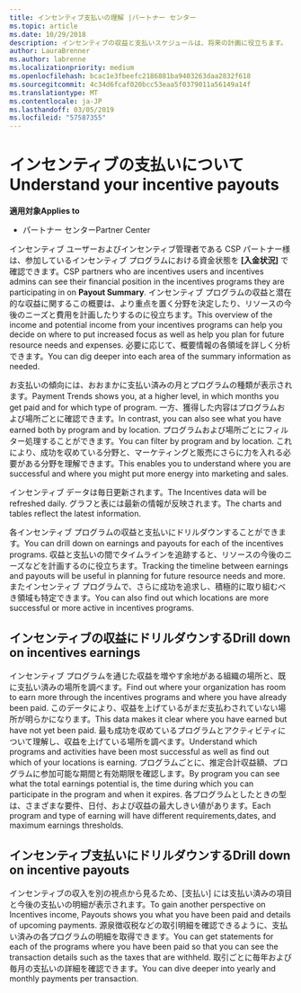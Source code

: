```yaml
---
title: インセンティブ支払いの理解 |パートナー センター
ms.topic: article
ms.date: 10/29/2018
description: インセンティブの収益と支払いスケジュールは、将来の計画に役立ちます。
author: LauraBrenner
ms.author: labrenne
ms.localizationpriority: medium
ms.openlocfilehash: bcac1e3fbeefc2186881ba9403263daa2832f618
ms.sourcegitcommit: 4c34d6fcaf020bcc53eaa5f0379011a56149a14f
ms.translationtype: MT
ms.contentlocale: ja-JP
ms.lasthandoff: 03/05/2019
ms.locfileid: "57587355"
---
```

# <a name="understand-your-incentive-payouts"></a><span data-ttu-id="66829-103">インセンティブの支払いについて</span><span class="sxs-lookup"><span data-stu-id="66829-103">Understand your incentive payouts</span></span>

<span data-ttu-id="66829-104">**適用対象**</span><span class="sxs-lookup"><span data-stu-id="66829-104">**Applies to**</span></span>

-  <span data-ttu-id="66829-105">パートナー センター</span><span class="sxs-lookup"><span data-stu-id="66829-105">Partner Center</span></span>


<span data-ttu-id="66829-106">インセンティブ ユーザーおよびインセンティブ管理者である CSP パートナー様は、参加しているインセンティブ プログラムにおける資金状態を **[入金状況]** で確認できます。</span><span class="sxs-lookup"><span data-stu-id="66829-106">CSP partners who are incentives users and incentives admins can see their financial position in the incentives programs they are participating in on **Payout Summary**.</span></span> <span data-ttu-id="66829-107">インセンティブ プログラムの収益と潜在的な収益に関するこの概要は、より重点を置く分野を決定したり、リソースの今後のニーズと費用を計画したりするのに役立ちます。</span><span class="sxs-lookup"><span data-stu-id="66829-107">This overview of the income and potential income from your incentives programs can help you decide on where to put increased focus as well as help you plan for future resource needs and expenses.</span></span> <span data-ttu-id="66829-108">必要に応じて、概要情報の各領域を詳しく分析できます。</span><span class="sxs-lookup"><span data-stu-id="66829-108">You can dig deeper into each area of the summary information as needed.</span></span> 

<span data-ttu-id="66829-109">お支払いの傾向には、おおまかに支払い済みの月とプログラムの種類が表示されます。</span><span class="sxs-lookup"><span data-stu-id="66829-109">Payment Trends shows you, at a higher level, in which months you get paid and for which type of program.</span></span> <span data-ttu-id="66829-110">一方、獲得した内容はプログラムおよび場所ごとに確認できます。</span><span class="sxs-lookup"><span data-stu-id="66829-110">In contrast, you can also see what you have earned both by program and by location.</span></span> <span data-ttu-id="66829-111">プログラムおよび場所ごとにフィルター処理することができます。</span><span class="sxs-lookup"><span data-stu-id="66829-111">You can filter by program and by location.</span></span> <span data-ttu-id="66829-112">これにより、成功を収めている分野と、マーケティングと販売にさらに力を入れる必要がある分野を理解できます。</span><span class="sxs-lookup"><span data-stu-id="66829-112">This enables you to understand where you are successful and where you might put more energy into marketing and sales.</span></span>

<span data-ttu-id="66829-113">インセンティブ データは毎日更新されます。</span><span class="sxs-lookup"><span data-stu-id="66829-113">The Incentives data will be refreshed daily.</span></span> <span data-ttu-id="66829-114">グラフと表には最新の情報が反映されます。</span><span class="sxs-lookup"><span data-stu-id="66829-114">The charts and tables reflect the latest information.</span></span>

<span data-ttu-id="66829-115">各インセンティブ プログラムの収益と支払いにドリルダウンすることができます。</span><span class="sxs-lookup"><span data-stu-id="66829-115">You can drill down on earnings and payouts for each of the incentives programs.</span></span> <span data-ttu-id="66829-116">収益と支払いの間でタイムラインを追跡すると、リソースの今後のニーズなどを計画するのに役立ちます。</span><span class="sxs-lookup"><span data-stu-id="66829-116">Tracking the timeline between earnings and payouts will be useful in planning for future resource needs and more.</span></span> <span data-ttu-id="66829-117">またインセンティブ プログラムで、さらに成功を追求し、積極的に取り組むべき領域も特定できます。</span><span class="sxs-lookup"><span data-stu-id="66829-117">You can also find out which locations are more successful or more active in incentives programs.</span></span> 

## <a name="drill-down-on-incentives-earnings"></a><span data-ttu-id="66829-118">インセンティブの収益にドリルダウンする</span><span class="sxs-lookup"><span data-stu-id="66829-118">Drill down on incentives earnings</span></span>
<span data-ttu-id="66829-119">インセンティブ プログラムを通じた収益を増やす余地がある組織の場所と、既に支払い済みの場所を調べます。</span><span class="sxs-lookup"><span data-stu-id="66829-119">Find out where your organization has room to earn more through the incentives programs and where you have already been paid.</span></span> <span data-ttu-id="66829-120">このデータにより、収益を上げているがまだ支払わされていない場所が明らかになります。</span><span class="sxs-lookup"><span data-stu-id="66829-120">This data makes it clear where you have earned but have not yet been paid.</span></span>  <span data-ttu-id="66829-121">最も成功を収めているプログラムとアクティビティについて理解し、収益を上げている場所を調べます。</span><span class="sxs-lookup"><span data-stu-id="66829-121">Understand which programs and activities have been most successful as well as find out which of your locations is earning.</span></span> <span data-ttu-id="66829-122">プログラムごとに、推定合計収益額、プログラムに参加可能な期間と有効期限を確認します。</span><span class="sxs-lookup"><span data-stu-id="66829-122">By program you can see what the total earnings potential is, the time during which you can participate in the program and when it expires.</span></span> <span data-ttu-id="66829-123">各プログラムとしたときの型は、さまざまな要件、日付、および収益の最大しきい値があります。</span><span class="sxs-lookup"><span data-stu-id="66829-123">Each program and type of earning will have different requirements,dates, and maximum earnings thresholds.</span></span> 

## <a name="drill-down-on-incentive-payouts"></a><span data-ttu-id="66829-124">インセンティブ支払いにドリルダウンする</span><span class="sxs-lookup"><span data-stu-id="66829-124">Drill down on incentive payouts</span></span>
<span data-ttu-id="66829-125">インセンティブの収入を別の視点から見るため、[支払い] には支払い済みの項目と今後の支払いの明細が表示されます。</span><span class="sxs-lookup"><span data-stu-id="66829-125">To gain another perspective on Incentives income, Payouts shows you what you have been paid and details of upcoming payments.</span></span> <span data-ttu-id="66829-126">源泉徴収税などの取引明細を確認できるように、支払い済みの各プログラムの明細を取得できます。</span><span class="sxs-lookup"><span data-stu-id="66829-126">You can get statements for each of the programs where you have been paid so that you can see the transaction details such as the taxes that are withheld.</span></span> <span data-ttu-id="66829-127">取引ごとに毎年および毎月の支払いの詳細を確認できます。</span><span class="sxs-lookup"><span data-stu-id="66829-127">You can dive deeper into yearly and monthly payments per transaction.</span></span>
